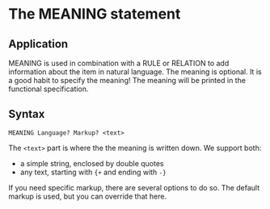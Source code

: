 # The MEANING statement

## Application
MEANING is used in combination with a RULE or RELATION to add information about the item in natural language. 
The meaning is optional. 
It is a good habit to specify the meaning! The meaning will be printed in the functional specification.


## Syntax

```
MEANING Language? Markup? <text>
```
The `<text>` part is where the the meaning is written down. We support both:
* a simple string, enclosed by double quotes
* any text, starting with `{+` and ending with `-}` 

If you need specific markup, there are several options to do so. The default markup is used, but you can override that here. 

